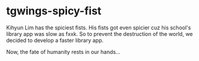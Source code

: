 # tgwings-spicy-fist
Kihyun Lim has the spiciest fists.
His fists got even spicier cuz his school's library app was slow as fxxk.
So to prevent the destruction of the world, we decided to develop a faster library app. 


Now, the fate of humanity rests in our hands...
